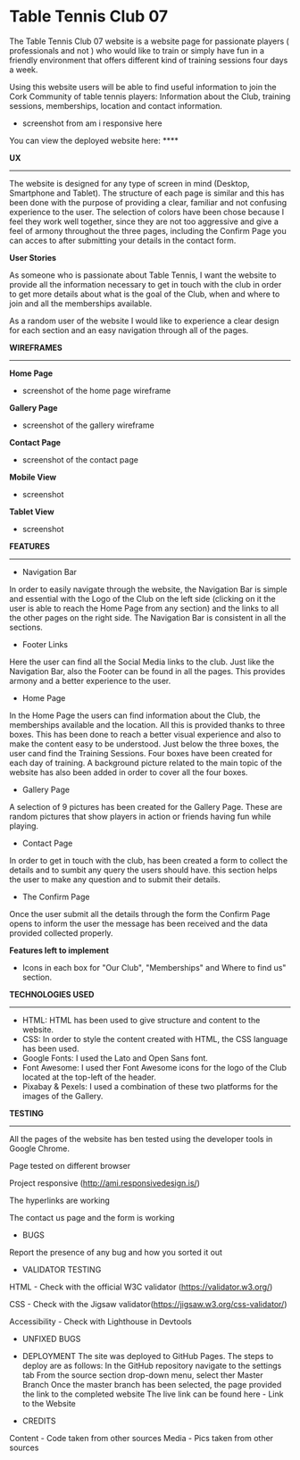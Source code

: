 # Table Tennis Club 07

The Table Tennis Club 07 website is a website page for passionate players ( professionals and not ) who would like to train or simply have fun in a friendly environment that offers different kind of training sessions four days a week.

Using this website users will be able to find useful information to join the Cork Community of table tennis players: Information about the Club, training sessions, memberships, location and contact information.

- screenshot from am i responsive here

You can view the deployed website here: ****

**UX**
- - -

The website is designed for any type of screen in mind (Desktop, Smartphone and Tablet). The structure of each page is similar and this has been done with the purpose of providing a clear, familiar and not confusing experience to the user. The selection of colors have been chose because I feel they work well together, since they are not too aggressive and give a feel of armony throughout the three pages, including the Confirm Page you can acces to after submitting your details in the contact form.

**User Stories**

As someone who is passionate about Table Tennis, I want the website to provide all the information necessary to get in touch with the club in order to get more details about what is the goal of the Club, when and where to join and all the memberships available.

As a random user of the website I would like to experience a clear design for each section and an easy navigation through all of the pages.

**WIREFRAMES**
- - -

**Home Page**

- screenshot of the home page wireframe

**Gallery Page**

- screenshot of the gallery wireframe

**Contact Page**

- screenshot of the contact page

**Mobile View**

- screenshot

**Tablet View**

- screenshot


**FEATURES**
- - -

 - Navigation Bar 
 
 In order to easily navigate through the website, the Navigation Bar is simple and essential with the Logo of the Club on the left side
 (clicking on it the user is able to reach the Home Page from any section) and the links to all the other pages on the right side. The Navigation Bar is consistent in all the sections.

- Footer Links

Here the user can find all the Social Media links to the club. Just like the Navigation Bar, also the Footer can be found in all the pages. This provides armony and a better experience to the user.

 - Home Page
 
 In the Home Page the users can find information about the Club, the memberships available and the location. All this is provided thanks to three boxes. This has been done to reach a better visual experience and also to make the content easy to be understood.
 Just below the three boxes, the user cand find the Training Sessions. Four boxes have been created for each day of training. A background picture related to the main topic of the website has also been added in order to cover all the four boxes.

 - Gallery Page
 
 A selection of 9 pictures has been created for the Gallery Page. These are random pictures that show players in action or friends having fun while playing.
 
 - Contact Page
 
 In order to get in touch with the club, has been created a form to collect the details and to sumbit any query the users should have. this section helps the user to make any question and to submit their details. 

 - The Confirm Page

 Once the user submit all the details through the form the Confirm Page opens to inform the user the message has been received and the data provided collected properly.
 
 **Features left to implement**

 - Icons in each box for "Our Club", "Memberships" and Where to find us" section.



**TECHNOLOGIES USED**
- - -

- HTML: HTML has been used to give structure and content to the website.
- CSS: In order to style the content created with HTML, the CSS language has been used.
- Google Fonts: I used the Lato and Open Sans font.
- Font Awesome: I used ther Font Awesome icons for the logo of the Club located at the top-left of the header.
- Pixabay & Pexels: I used a combination of these two platforms for the images of the Gallery.


**TESTING**
- - - 

All the pages of the website has ben tested using the developer tools in Google Chrome.

Page tested on different browser

Project responsive (http://ami.responsivedesign.is/)

The hyperlinks are working

The contact us page and the form is working

- BUGS

Report the presence of any bug and how you sorted it out

- VALIDATOR TESTING

HTML - Check with the official W3C validator (https://validator.w3.org/)

CSS - Check with the Jigsaw validator(https://jigsaw.w3.org/css-validator/)

Accessibility - Check with Lighthouse in Devtools

- UNFIXED BUGS

- DEPLOYMENT
The site was deployed to GitHub Pages. The steps to deploy are as follows:
In the GitHub repository navigate to the settings tab
From the source section drop-down menu, select ther Master Branch
Once the master branch has been selected, the page provided the link to the completed website
The live link can be found here - Link to the Website

- CREDITS

Content - Code taken from other sources
Media - Pics taken from other sources

